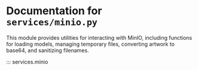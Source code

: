 # Documentation for `services/minio.py`

This module provides utilities for interacting with MinIO, including functions for loading models,
managing temporary files, converting artwork to base64, and sanitizing filenames.

::: services.minio